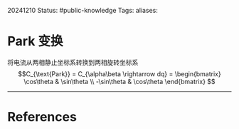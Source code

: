 20241210
Status: #public-knowledge
Tags: 
aliases: 
# Park 变换
将电流从两相静止坐标系转换到两相旋转坐标系
$$C_{\text{Park}} = C_{\alpha\beta \rightarrow dq} =
\begin{bmatrix}
\cos\theta & \sin\theta \\
-\sin\theta & \cos\theta
\end{bmatrix}
$$






---
# References
